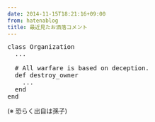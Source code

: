 ```yaml
---
date: 2014-11-15T18:21:16+09:00
from: hatenablog
title: 最近見たお洒落コメント
---
```



<pre class="code" data-lang="" data-unlink>class Organization
  ...

  # All warfare is based on deception.
  def destroy_owner
    ...
  end
end</pre>


<p>(※ 恐らく出自は孫子)</p>

